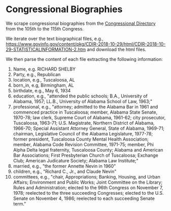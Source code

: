 # Congressional Biographies

We scrape congressional biographies from the [Congressional Directory](https://www.govinfo.gov/app/collection/cdir/) from the 105th to the 115th Congress.

We iterate over the text biographical files, e.g.,  https://www.govinfo.gov/content/pkg/CDIR-2018-10-29/html/CDIR-2018-10-29-STATISTICALINFORMATION-2.htm and download the html files.  

We then parse the content of each file extracting the following information:

1. Name, e.g. RICHARD SHELBY
2. Party, e.g., Republican
3. location, e.g., Tuscaloosa, AL
4. born_in, e.g, Birmingham, AL 
5. birthdate, e.g., May 6, 1934
6. education, e.g., "attended the public schools;  B.A., University of Alabama, 1957; LL.B., University of Alabama School of Law, 1963;"
7. professional, e.g., "attorney; admitted to the Alabama Bar in 1961 and commenced practice in  Tuscaloosa; member, Alabama State Senate, 1970-78; law clerk, Supreme Court of Alabama, 1961-62; city prosecutor, Tuscaloosa, 1963-71; U.S. Magistrate, Northern District of Alabama, 1966-70; Special Assistant  Attorney General, State of Alabama, 1969-71; chairman, Legislative 
Council of the Alabama Legislature, 1977-78; former president, 
Tuscaloosa County Mental Health Association; member, Alabama Code 
Revision Committee, 1971-75; member, Phi Alpha Delta legal fraternity, 
Tuscaloosa County; Alabama and American Bar Associations; First 
Presbyterian Church of Tuscaloosa; Exchange Club; American Judicature 
Society; Alabama Law Institute;"
8. married, e.g., "the former Annette Nevin in 1960" 
9. children, e.g., "Richard C., Jr., and Claude Nevin" 
10. committees, e.g., "chair, Appropriations; Banking, Housing, and Urban Affairs; Environment and  Public Works; Joint Committee on the Library; Rules and Administration;  elected to the 96th Congress on November 7, 1978; reelected to the three  succeeding Congresses; elected to the U.S. Senate on November 4, 1986; reelected to each succeeding Senate term."


